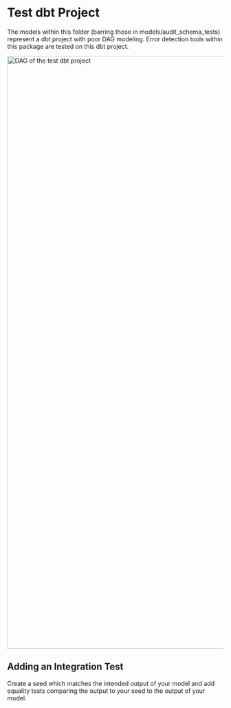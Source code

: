 # Test dbt Project

The models within this folder (barring those in models/audit_schema_tests) represent a dbt project with poor DAG modeling. Error detection tools within this package are tested on this dbt project.

<img width="1377" alt="DAG of the test dbt project" src="https://user-images.githubusercontent.com/73915542/170353654-58ad303c-adaa-49f6-86b8-723543eb2d3d.png">

## Adding an Integration Test

Create a seed which matches the intended output of your model and add equality tests comparing the output to your seed to the output of your model.
